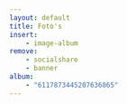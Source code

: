 ```yaml
---
layout: default
title: Foto's
insert:
    - image-album
remove:
    - socialshare
    - banner
album:
    - "6117873445207636865"
---
```

